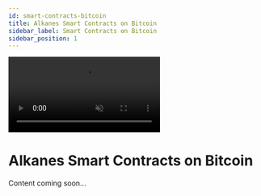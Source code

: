 ```yaml
---
id: smart-contracts-bitcoin
title: Alkanes Smart Contracts on Bitcoin
sidebar_label: Smart Contracts on Bitcoin
sidebar_position: 1
---
```


<div style={{
  aspectRatio: '16/9',
  borderRadius: '12px',
  overflow: 'hidden',
  border: '1px solid var(--ifm-color-emphasis-200)',
  width: '100%',
  height: '100%',
  position: 'relative',
  marginTop: '20px',
  marginBottom: '40px',
}}>
  <video
    autoPlay
    loop
    playsInline
    muted
    style={{
      width: '100%',
      height: '100%',
      objectFit: 'cover',
    }}
  >
    <source src="/img/video2.mp4" type="video/mp4" />
  </video>
</div>

# Alkanes Smart Contracts on Bitcoin

Content coming soon...
